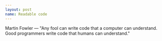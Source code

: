 ```yaml
---
layout: post
name: Readable code
---
```

Martin Fowler — "Any fool can write code that a computer can understand. Good programmers write code that humans can understand."
